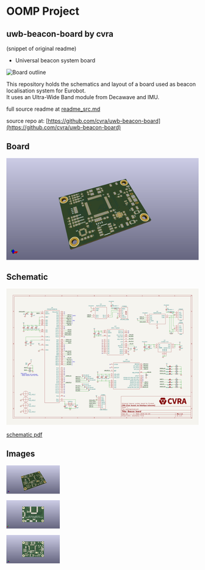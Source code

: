 # OOMP Project  
## uwb-beacon-board  by cvra  
  
(snippet of original readme)  
  
- Universal beacon system board  
  
![Board outline](board_outline.png)  
  
This repository holds the schematics and layout of a board used as beacon localisation system for Eurobot.  
It uses an Ultra-Wide Band module from Decawave and IMU.  
  
  full source readme at [readme_src.md](readme_src.md)  
  
source repo at: [https://github.com/cvra/uwb-beacon-board](https://github.com/cvra/uwb-beacon-board)  
## Board  
  
[![working_3d.png](working_3d_600.png)](working_3d.png)  
## Schematic  
  
[![working_schematic.png](working_schematic_600.png)](working_schematic.png)  
  
[schematic pdf](working_schematic.pdf)  
## Images  
  
[![working_3d.png](working_3d_140.png)](working_3d.png)  
  
[![working_3d_back.png](working_3d_back_140.png)](working_3d_back.png)  
  
[![working_3d_front.png](working_3d_front_140.png)](working_3d_front.png)  
